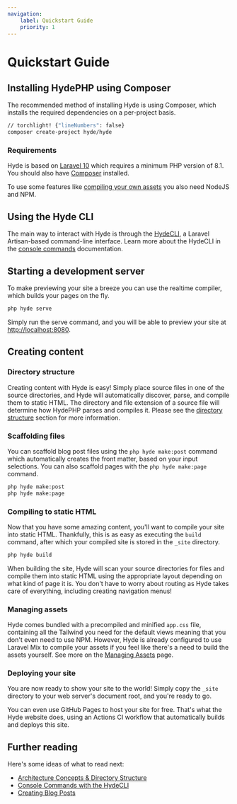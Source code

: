 ```yaml
---
navigation:
    label: Quickstart Guide
    priority: 1
---
```


# Quickstart Guide

## Installing HydePHP using Composer

The recommended method of installing Hyde is using Composer, which installs the required dependencies on a per-project basis.

```bash
// torchlight! {"lineNumbers": false}
composer create-project hyde/hyde
```

### Requirements

Hyde is based on [Laravel 10](https://laravel.com/docs/10.x/releases)
which requires a minimum PHP version of 8.1.
You should also have [Composer](https://getcomposer.org/) installed.

To use some features like [compiling your own assets](managing-assets)
you also need NodeJS and NPM.


## Using the Hyde CLI

The main way to interact with Hyde is through the [HydeCLI](console-commands), a Laravel Artisan-based command-line interface. Learn more about the HydeCLI in the [console commands](console-commands) documentation.


## Starting a development server

To make previewing your site a breeze you can use the realtime compiler, which builds your pages on the fly.

```bash
php hyde serve
```
Simply run the serve command, and you will be able to preview your site at [http://localhost:8080](http://localhost:8080).


## Creating content

### Directory structure

Creating content with Hyde is easy! Simply place source files in one of the source directories,
and Hyde will automatically discover, parse, and compile them to static HTML.
The directory and file extension of a source file will determine how HydePHP parses and compiles it.
Please see the [directory structure](core-concepts#directory-structure) section for more information.

### Scaffolding files

You can scaffold blog post files using the `php hyde make:post` command which automatically creates the front matter, based on your input selections.
You can also scaffold pages with the `php hyde make:page` command.

```bash
php hyde make:post
php hyde make:page
```

### Compiling to static HTML

Now that you have some amazing content, you'll want to compile your site into static HTML. Thankfully, this is as easy as executing the `build` command, after which your compiled site is stored in the `_site` directory.

```bash
php hyde build
```

When building the site, Hyde will scan your source directories for files and compile them into static HTML using the appropriate layout depending
on what kind of page it is. You don't have to worry about routing as Hyde takes care of everything, including creating navigation menus!

### Managing assets

Hyde comes bundled with a precompiled and minified `app.css` file, containing all the Tailwind you need for the default views meaning that you don't even need to use NPM. However, Hyde is already configured to use Laravel Mix to compile your assets if you feel like there's a need to build the assets yourself. See more on the [Managing Assets](managing-assets) page.

### Deploying your site

You are now ready to show your site to the world! Simply copy the `_site` directory to your web server's document root, and you're ready to go.

You can even use GitHub Pages to host your site for free. That's what the Hyde website does, using an Actions CI workflow that automatically builds and deploys this site.


## Further reading

Here's some ideas of what to read next:

- [Architecture Concepts & Directory Structure](core-concepts)
- [Console Commands with the HydeCLI](console-commands)
- [Creating Blog Posts](blog-posts)
